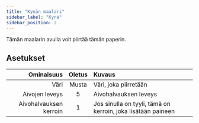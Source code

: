 ```yaml
---
title: "Kynän maalari"
sidebar_label: "Kynä"
sidebar_position: 2
---
```



Tämän maalarin avulla voit piirtää tämän paperin.

## Asetukset

|             Ominaisuus | Oletus | Kuvaus                                                       |
| ----------------------:|:------:|:------------------------------------------------------------ |
|                   Väri | Musta  | Väri, joka piirretään                                        |
|         Aivojen leveys |   5    | Aivohalvauksen leveys                                        |
| Aivohalvauksen kerroin |   1    | Jos sinulla on tyyli, tämä on kerroin, joka lisätään paineen |
